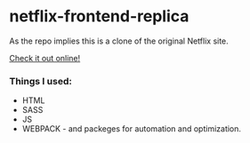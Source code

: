 # netflix-frontend-replica

As the repo implies this is a clone of the original Netflix site.

[Check it out online!](https://jocovass.github.io/netflix-frontend-replica/)

### Things I used:

- HTML
- SASS
- JS
- WEBPACK - and packeges for automation and optimization.
